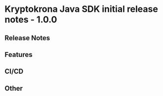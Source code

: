 # Kryptokrona Java SDK initial release notes - 1.0.0

## Release Notes

## Features

## CI/CD

## Other